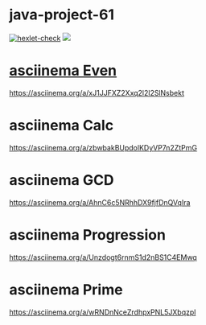 # java-project-61
[![hexlet-check](https://github.com/stanislavkonoplev/java-project-61/actions/workflows/hexlet-check.yml/badge.svg)](https://github.com/stanislavkonoplev/java-project-61/actions/workflows/hexlet-check.yml)
<a href="https://codeclimate.com/github/stanislavkonoplev/java-project-61/maintainability"><img src="https://api.codeclimate.com/v1/badges/d7d8ae02b4fced0baac5/maintainability" />
# asciinema Even
https://asciinema.org/a/xJ1JJFXZ2Xxq2l2l2SlNsbekt
# asciinema Calc
https://asciinema.org/a/zbwbakBUpdolKDyVP7n2ZtPmG
# asciinema GCD
https://asciinema.org/a/AhnC6c5NRhhDX9fjfDnQVqIra
# asciinema Progression
https://asciinema.org/a/Unzdogt6rnmS1d2nBS1C4EMwq
# asciinema Prime
 https://asciinema.org/a/wRNDnNceZrdhpxPNL5JXbqzpl


